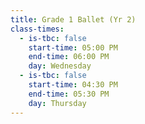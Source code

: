 ```yaml
---
title: Grade 1 Ballet (Yr 2)
class-times:
  - is-tbc: false
    start-time: 05:00 PM
    end-time: 06:00 PM
    day: Wednesday
  - is-tbc: false
    start-time: 04:30 PM
    end-time: 05:30 PM
    day: Thursday
---
```

